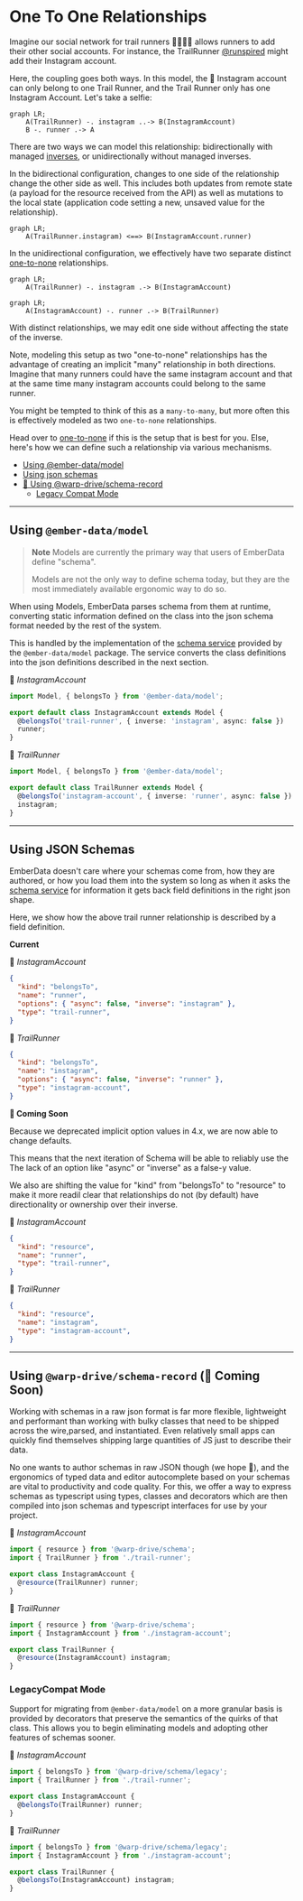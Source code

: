 # One To One Relationships

Imagine our social network for trail runners 🏃🏃🏾‍♀️ allows runners to add their other social accounts. For instance, the TrailRunner [@runspired](https://github.com/runspired) might add their Instagram account.

Here, the coupling goes both ways. In this model, the 📸 Instagram account can only belong to one Trail Runner, and the Trail Runner only has one Instagram Account. Let's take a selfie:

```mermaid
graph LR;
    A(TrailRunner) -. instagram ..-> B(InstagramAccount)
    B -. runner .-> A
```

There are two ways we can model this relationship: bidirectionally with managed [inverses](../features/inverses.md), or unidirectionally without managed inverses.

In the bidirectional configuration, changes to one side of the relationship change the other side as well. This includes
both updates from remote state (a payload for the resource received from the API) as well as mutations to the local state
(application code setting a new, unsaved value for the relationship).

```mermaid
graph LR;
    A(TrailRunner.instagram) <==> B(InstagramAccount.runner)
```

In the unidirectional configuration, we effectively have two separate distinct [one-to-none](./0-one-to-none.md) relationships.

```mermaid
graph LR;
    A(TrailRunner) -. instagram .-> B(InstagramAccount)
```

```mermaid
graph LR;
    A(InstagramAccount) -. runner .-> B(TrailRunner)
```

With distinct relationships, we may edit one side without affecting the state of the inverse.

Note, modeling this setup as two "one-to-none" relationships has the advantage of creating an implicit "many" relationship in both directions. Imagine that many runners could have the same instagram account and that at the same time many instagram accounts could belong to the same runner.

You might be tempted to think of this as a `many-to-many`, but more often this is effectively modeled as two `one-to-none` relationships.

Head over to [one-to-none](./0-one-to-none.md) if this is the setup that is best for you. Else, here's how we can define such a relationship via various mechanisms.

- [Using @ember-data/model](#using-ember-datamodel)
- [Using json schemas](#using-json-schemas)
- [🚧 Using @warp-drive/schema-record](#using-warp-driveschema-record-🚧-coming-soon)
  - [Legacy Compat Mode](#legacycompat-mode)

---

## Using `@ember-data/model`

> **Note** Models are currently the primary way that users of EmberData define "schema".
>
> Models are not the only way to define schema today, but they
> are the most immediately available ergonomic way to do so.

When using Models, EmberData parses schema from them at runtime,
converting static information defined on the class into the json
schema format needed by the rest of the system.

This is handled by the implementation of the [schema service](https://api.emberjs.com/ember-data/release/classes/SchemaService) provided
by the `@ember-data/model` package. The service converts the class
definitions into the json definitions described in the next section.

📸 *InstagramAccount*

```ts
import Model, { belongsTo } from '@ember-data/model';

export default class InstagramAccount extends Model {
  @belongsTo('trail-runner', { inverse: 'instagram', async: false })
  runner;
}
```

🌲 *TrailRunner*

```ts
import Model, { belongsTo } from '@ember-data/model';

export default class TrailRunner extends Model {
  @belongsTo('instagram-account', { inverse: 'runner', async: false })
  instagram;
}
```

---

## Using JSON Schemas

EmberData doesn't care where your schemas come from, how they are authored,
or how you load them into the system so long as when it asks the [schema service](https://api.emberjs.com/ember-data/release/classes/SchemaService)
for information it gets back field definitions in the right json shape.

Here, we show how the above trail runner relationship is described by a field definition.

**Current**

📸 *InstagramAccount*

```json
{
  "kind": "belongsTo",
  "name": "runner",
  "options": { "async": false, "inverse": "instagram" },
  "type": "trail-runner",
}
```

🌲 *TrailRunner*

```json
{
  "kind": "belongsTo",
  "name": "instagram",
  "options": { "async": false, "inverse": "runner" },
  "type": "instagram-account",
}
```

**🚧 Coming Soon**

Because we deprecated implicit option values in 4.x, we are now able to change defaults.

This means that the next iteration of Schema will be able to reliably use
the The lack of an option like "async" or "inverse" as a false-y value.

We also are shifting the value for "kind" from "belongsTo" to "resource"
to make it more readil clear that relationships do not (by default) have
directionality or ownership over their inverse.

📸 *InstagramAccount*

```json
{
  "kind": "resource",
  "name": "runner",
  "type": "trail-runner",
}
```

🌲 *TrailRunner*

```json
{
  "kind": "resource",
  "name": "instagram",
  "type": "instagram-account",
}
```

---

## Using `@warp-drive/schema-record` (🚧 Coming Soon)

Working with schemas in a raw json format is far more flexible, lightweight and
performant than working with bulky classes that need to be shipped across the wire,parsed, and instantiated. Even relatively small apps can quickly find themselves shipping large quantities of JS just to describe their data.

No one wants to author schemas in raw JSON though (we hope 😬), and the ergonomics of typed data and editor autocomplete based on your schemas are vital to productivity and
code quality. For this, we offer a way to express schemas as typescript using types, classes and decorators which are then compiled into json schemas and typescript interfaces for use by your project.

📸 *InstagramAccount*

```ts
import { resource } from '@warp-drive/schema';
import { TrailRunner } from './trail-runner';

export class InstagramAccount {
  @resource(TrailRunner) runner;
}
```

🌲 *TrailRunner*

```ts
import { resource } from '@warp-drive/schema';
import { InstagramAccount } from './instagram-account';

export class TrailRunner {
  @resource(InstagramAccount) instagram;
}
```

### LegacyCompat Mode

Support for migrating from `@ember-data/model` on a more granular basis is provided by decorators that preserve the semantics of the quirks of that class. This allows you to begin eliminating models
and adopting other features of schemas sooner.

📸 *InstagramAccount*

```ts
import { belongsTo } from '@warp-drive/schema/legacy';
import { TrailRunner } from './trail-runner';

export class InstagramAccount {
  @belongsTo(TrailRunner) runner;
}
```

🌲 *TrailRunner*

```ts
import { belongsTo } from '@warp-drive/schema/legacy';
import { InstagramAccount } from './instagram-account';

export class TrailRunner {
  @belongsTo(InstagramAccount) instagram;
}
```
